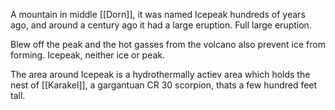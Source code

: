 A mountain in middle [[Dorn]], it was named Icepeak hundreds of years ago, and around a century ago it had a large eruption. Full large eruption. 

Blew off the peak and the hot gasses from the volcano also prevent ice from forming. Icepeak, neither ice or peak.

The area around Icepeak is a hydrothermally actiev area which holds the nest of [[Karakel]], a gargantuan CR 30 scorpion, thats a few hundred feet tall.


